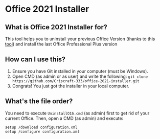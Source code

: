 # Office 2021 Installer

## What is Office 2021 Installer for?

This tool helps you to uninstall your previous Office Version (thanks to this [tool](https://github.com/ManuelGil/Uninstall-Office-2016.git)) and install the last Office Professional Plus version

## How can I use this?
1. Ensure you have Git installed in your computer (must be Windows).
2. Open CMD (as admin or as user) and write the following: `git clone https://github.com/Criscraft-333/office-2021-installer.git`
3. Congrats! You just got the installer in your local computer.

## What's the file order?
You need to execute `UninstallO16.cmd` (as admin) first to get rid of your current Office. Then, open a CMD (as admin) and execute:
```batch
setup /download configuration.xml
setup /configure configuration.xml
```
